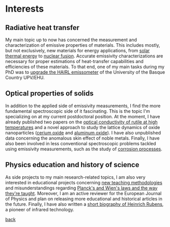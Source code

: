 
# Interests

## Radiative heat transfer

My main topic up to now has concerned the measurement and characterization of emissive properties of materials. This includes mostly, but not exclusively, new materials for energy applications, from [solar thermal energy](https://doi.org/10.1016/j.solmat.2019.109961) to [nuclear fusion](https://doi.org/10.1016/j.jnucmat.2018.10.051). Accurate emissivity characterizations are necessary for proper estimations of heat-transfer capabilities and efficiencies of these materials. To that end, one of my main tasks during my PhD was to [upgrade the HAIRL emissometer](https://doi.org/10.1088/1681-7575/ab84ff) of the University of the Basque Country UPV/EHU.

## Optical properties of solids

In addition to the applied side of emissivity measurements, I find the more fundamental spectroscopic side of it fascinating. This is the topic I'm specializing on at my current postdoctoral position. At the moment, I have already published two papers on the [optical conductivity of rutile at high temperatures](https://doi.org/10.1063/5.0056081) and a novel approach to study the lattice dynamics of oxide nanoparticles ([cerium oxide](https://doi.org/10.1039/D1CP01259B) and [aluminum oxide](https://doi.org/10.1016/j.saa.2023.122795)). I have also unpublished data concerning the anomalous skin effect of noble metals. Finally, I have also been involved in less conventional spectroscopic problems tackled using emissivity measurements, such as the study of [corrosion processes](https://doi.org/10.1016/j.corsci.2020.108723).

## Physics education and history of science

As side projects to my main research-related topics, I am also very interested in educational projects concerning [new teaching methodologies](https://doi.org/10.1088/1742-6596/1287/1/012027) and misunderstandings regarding [Planck's and Wien's laws and the way they're taught](https://doi.org/10.1119/10.0006130). Moreover, I am an active reviewer for the European Journal of Physics and plan on releasing more educational and historical articles in the future. Finally, I have also written a [short biography of Heinrich Rubens](https://doi.org/10.1140/epjh/s13129-022-00044-x), a pioneer of infrared technology.

[back](./README.md)
